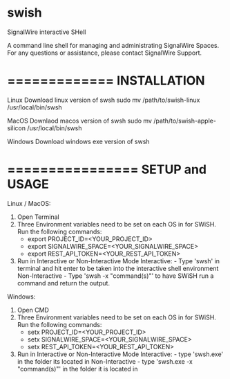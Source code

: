 # swish
SignalWire interactive SHell

A command line shell for managing and administrating SignalWire Spaces.
For any questions or assistance, please contact SignalWire Support.

=============
INSTALLATION
=============
Linux
Download linux version of swsh
sudo mv /path/to/swish-linux /usr/local/bin/swsh

MacOS
Downlaod macos version of swsh
sudo mv /path/to/swish-apple-silicon /usr/local/bin/swsh

Windows
Download windows exe version of swsh


================
SETUP and USAGE
================
Linux / MacOS:
1.  Open Terminal
2.  Three Environment variables need to be set on each OS in for SWiSH.  Run the following commands:
       - export PROJECT_ID=<YOUR_PROJECT_ID>
       - export SIGNALWIRE_SPACE=<YOUR_SIGNALWIRE_SPACE>
       - export REST_API_TOKEN=<YOUR_REST_API_TOKEN>
3.  Run in Interactive or Non-Interactive Mode
    Interactive:
        - Type 'swsh' in terminal and hit enter to be taken into the interactive shell environment
    Non-Interactive
        - Type 'swsh -x "command(s)"' to have SWiSH run a command and return the output.


Windows:
1.  Open CMD
2.  Three Environment variables need to be set on each OS in for SWiSH.  Run the following commands:
       - setx PROJECT_ID=<YOUR_PROJECT_ID>
       - setx SIGNALWIRE_SPACE=<YOUR_SIGNALWIRE_SPACE>
       - setx REST_API_TOKEN=<YOUR_REST_API_TOKEN>
3.  Run in Interactive or Non-Interactive Mode
    Interactive:
        - type 'swsh.exe' in the folder its located in 
    Non-Interactive
        - type 'swsh.exe -x "command(s)"' in the folder it is located in
